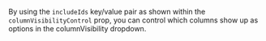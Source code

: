 By using the `includeIds` key/value pair as shown within the `columnVisibilityControl` prop, you can control which columns show up as options in the columnVisibility dropdown.